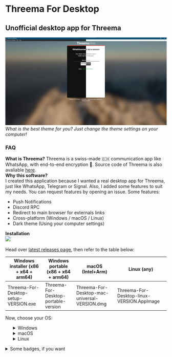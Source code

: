 # Threema For Desktop  
## Unofficial desktop app for Threema
<img src="https://github.com/GeekCornerGH/threema-for-desktop/blob/master/docs/imgs/Landing_screen.png?raw=true"></img>  
*What is the best theme for you? Just change the theme settings on your computer!*  
### FAQ
**What is Threema?**
Threema is a swiss-made 🇨🇭 communication app like WhatsApp, with end-to-end encryption 🔐. Source code of Threema is also avaliable <a href="https://github.com/threema-ch" target="_BLANK">here</a>.  
**Why this software?**  
I created this application because I wanted a real desktop app for Threema, just like WhatsApp, Telegram or Signal.
Also, I added some features to suit my needs. You can request features by opening an issue.
Some features:
<ul>
<li>Push Notifications</li>
<li>Discord RPC</li>
<li>Redirect to main browser for externals links</li>
<li>Cross-platform (Windows / macOS / Linux)</li>
<li>Dark theme (Using your computer settings)</li>
</ul>

**Installation**  
<a href="https://github.com/geekcornergh/threema-for-desktop/releases/latest"><img src="https://img.shields.io/github/v/release/geekcornergh/threema-for-desktop?style=for-the-badge"></img></a>  

Head over <a href="https://github.com/GeekCornerGH/threema-for-desktop/releases/latest">latest releases page</a>, then refer to the table below:  

| Windows installer (x86 + x64 + arm64) | Windows portable (x86 + x64 + arm64) | macOS (Intel+Arm)  | Linux (any) |
| --------------- | --------------- | --------------- | --------------- |
| Threema-For-Desktop-setup-VERSION.exe | Threema-For-Desktop-portable-version | Threema-For-Desktop-mac-universal-VERSION.dmg | Threema-For-Desktop-linux-VERSION.AppImage |

Now, choose your OS:
<ul>
  <details>    
  <summary>Windows</summary>
  Download the exe file, then run it. Select run anyways on SmartScreen step (code-signing is so expansive...). If you are running the setup file, you need to follow the steps to install Threema For Desktop. You are done!
  </details>
  <details>    
  <summary>macOS</summary>
  Download the dmg file, then it. Drop the <code>Threema For Desktop.app</code> file into Applications folder. Run the .APP file  by following theses steps: Finder > Applications > Right click on <code>Threema For Desktop.app</code> > Open > Open. After that, you will be able to launch Threema For Desktop from Launchpad or Spotlight, but you'll need to do this again everytime you update the app (That's because Apple's code signing is verry expansive...).
  </details>
  <details>
  <summary>Linux</summary>
  Install AppImage Launcher from <a href="https://github.com/TheAssassin/AppImageLauncher/releases/latest">here</a>. This will allow you to install Threema For Desktop like another software. Then download AppImage file from releases page. Finally, double click the file. It's done.
 </details>
 </details>
</ul>
<details>
<summary>Some badges, if you want</summary>
<a href="https://github.com/GeekCornerGH/threema-for-desktop/actions/workflows/CI.yml"><img src="https://img.shields.io/github/workflow/status/geekcornergh/threema-for-desktop/Threema%20For%20Desktop%20CI?style=for-the-badge"></img></a>
<a href="https://david-dm.org/geekcornergh/threema-for-desktop"><img src="https://img.shields.io/david/geekcornergh/threema-for-desktop?style=for-the-badge"></img></a>
<a href="https://github.com/geekcornergh/threema-for-desktop"><img src="https://img.shields.io/github/languages/code-size/geekcornergh/threema-for-desktop?style=for-the-badge"></img></a>
<a href="https://github.com/geekcornergh/threema-for-desktop"><img src="https://img.shields.io/github/repo-size/geekcornergh/threema-for-desktop?style=for-the-badge"></img></a>
<a href="https://github.com/geekcornergh/threema-for-desktop"><img src="https://img.shields.io/tokei/lines/github/geekcornergh/threema-for-desktop?style=for-the-badge"></img></a>
<a href="https://www.codefactor.io/repository/github/geekcornergh/threema-for-desktop"><img src="https://img.shields.io/codefactor/grade/github/geekcornergh/threema-for-desktop?style=for-the-badge"></img>
<a href="https://github.com/geekcornergh/threema-for-desktop/releases"><img src="https://img.shields.io/github/downloads/geekcornergh/threema-for-desktop/total?style=for-the-badge"></img></a>
<a href="https://github.com/geekcornergh/threema-for-desktop/pulls"><img src="https://img.shields.io/github/issues-pr/geekcornergh/threema-for-desktop?style=for-the-badge"></img></a>
<a href="https://github.com/geekcornergh/threema-for-desktop/issues"><img src="https://img.shields.io/github/issues/geekcornergh/threema-for-desktop?style=for-the-badge"></img></a>
<a href="https://github.com/geekcornergh/threema-for-desktop/releases/latest"><img src="https://img.shields.io/github/v/release/geekcornergh/threema-for-desktop?style=for-the-badge"></img></a>
<a href="https://cutt.ly/1nezoij"><img src="https://img.shields.io/badge/MADE%20IN-SWITZERLAND%F0%9F%87%A8%F0%9F%87%AD-critical?style=for-the-badge"></img></a>
